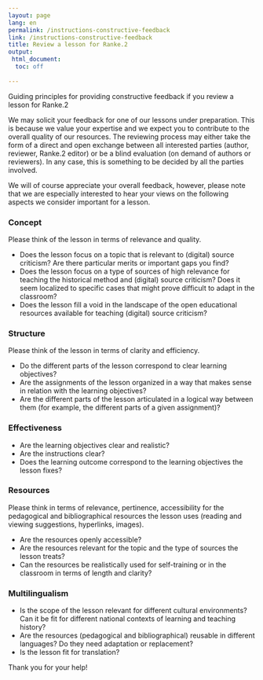 ```yaml
---
layout: page
lang: en
permalink: /instructions-constructive-feedback
link: /instructions-constructive-feedback 
title: Review a lesson for Ranke.2
output: 
 html_document:
  toc: off
 
---
```

Guiding principles for providing constructive feedback if you review a lesson for Ranke.2  

<!-- more -->

We may solicit your feedback for one of our lessons under preparation. This is because we value your expertise and we expect you to contribute to the overall quality of our resources. The reviewing process may either take the form of a direct and open exchange between all interested parties (author, reviewer, Ranke.2 editor) or be a blind evaluation (on demand of authors or reviewers). In any case, this is something to be decided by all the parties involved.      

We will of course appreciate your overall feedback, however, please note that we are especially interested to hear your views on the following aspects we consider important for a lesson. 

### Concept 
Please think of the lesson in terms of relevance and quality. 
* Does the lesson focus on a topic that is relevant to (digital) source criticism? Are there particular merits or important gaps you find? 
* Does the lesson focus on a type of sources of high relevance for teaching the historical method and (digital) source criticism? Does it seem localized to specific cases that might prove difficult to adapt in the classroom?     
* Does the lesson fill a void in the landscape of the open educational resources available for teaching (digital) source criticism?

### Structure 
Please think of the lesson in terms of clarity and efficiency. 
* Do the different parts of the lesson correspond to clear learning objectives? 
* Are the assignments of the lesson organized in a way that makes sense in relation with the learning objectives?
* Are the different parts of the lesson articulated in a logical way between them (for example, the different parts of a given assignment)? 

### Effectiveness 
* Are the learning objectives clear and realistic?
* Are the instructions clear? 
* Does the learning outcome correspond to the learning objectives the lesson fixes? 

### Resources 
Please think in terms of relevance, pertinence, accessibility for the pedagogical and bibliographical resources the lesson uses (reading and viewing suggestions, hyperlinks, images). 
* Are the resources openly accessible? 
* Are the resources relevant for the topic and the type of sources the lesson treats? 
* Can the resources be realistically used for self-training or in the classroom in terms of length and clarity? 

### Multilingualism
* Is the scope of the lesson relevant for different cultural environments? Can it be fit for different national contexts of learning and teaching history?  
* Are the resources (pedagogical and bibliographical) reusable in different languages? Do they need adaptation or replacement? 
* Is the lesson fit for translation? 

Thank you for your help!  